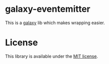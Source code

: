 # galaxy-eventemitter

This is a [galaxy](https://github.com/bjouhier/galaxy) lib which makes wrapping easier.

License
=======

This library is available under the [MIT license](http://en.wikipedia.org/wiki/MIT_License).
